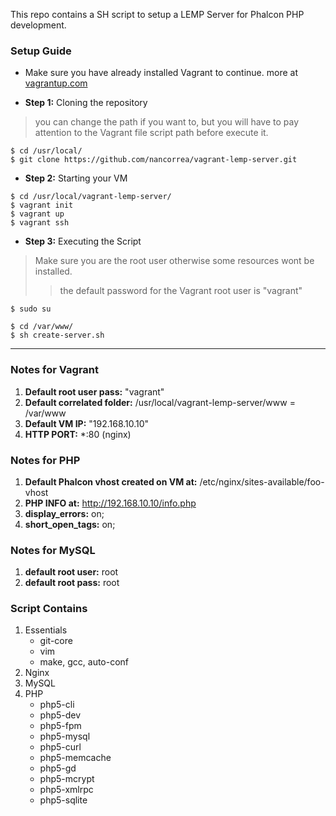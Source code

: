 This repo contains a SH script to setup a LEMP Server for Phalcon PHP development. 

### Setup Guide

* Make sure you have already installed Vagrant to continue. more at [vagrantup.com](http://www.vagrantup.com/downloads.html)

* **Step 1:** Cloning the repository

>you can change the path if you want to, but you will have to pay attention to the Vagrant file script path before execute it.

```
$ cd /usr/local/
$ git clone https://github.com/nancorrea/vagrant-lemp-server.git
```

* **Step 2:** Starting your VM
```
$ cd /usr/local/vagrant-lemp-server/
$ vagrant init
$ vagrant up
$ vagrant ssh
```

* **Step 3:** Executing the Script

> Make sure you are the root user otherwise some resources wont be installed.
>
>>the default password for the Vagrant root user is "vagrant"
```
$ sudo su
```

```
$ cd /var/www/
$ sh create-server.sh
```

***
### Notes for Vagrant ###

1. **Default root user pass:** "vagrant"
3. **Default correlated folder:** /usr/local/vagrant-lemp-server/www = /var/www
2. **Default VM IP:** "192.168.10.10"
4. **HTTP PORT:** *:80 (nginx)

### Notes for PHP ###

1. **Default Phalcon vhost created on VM at:** /etc/nginx/sites-available/foo-vhost
2. **PHP INFO at:** http://192.168.10.10/info.php
3. **display_errors:** on;
4. **short_open_tags:** on;

### Notes for MySQL ###

1. **default root user:** root
2. **default root pass:** root



### Script Contains

1. Essentials
    * git-core
    * vim
    * make, gcc, auto-conf
1. Nginx
1. MySQL
1. PHP
    * php5-cli
    * php5-dev
    * php5-fpm
    * php5-mysql
    * php5-curl
    * php5-memcache
    * php5-gd
    * php5-mcrypt
    * php5-xmlrpc
    * php5-sqlite
